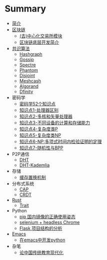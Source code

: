 # Summary

* [简介](README.md)
* [区块链](blockchain/README.md)
  * [(去)中心化交易所模块](blockchain/exchanges.md)
  * [区块链底层开发简介](blockchain/blockchain_dev.md)
* [共识算法](consensus/README.md)
  * [Hashgraph](consensus/hashgraph.md)
  * [Gossip](consensus/gossip.md)
  * [Spectre](consensus/spectre.md)
  * [Phantom](consensus/phantom.md)
  * [Disjoint](consensus/disjoint.md)
  * [Meshcash](consensus/meshcash.md)
  * [Algorand](consensus/algorand.md)
  * [Dfinity](consensus/dfinity.md)
* 密码学
  * [密码学52个知识点](cryptography/52_things_cryptography.md)
  * [知识点1-处理器区别](cryptography/things_1.md)
  * [知识点2-多核和矢量处理器](cryptography/things_2.md)
  * [知识点3-不同设备的计算和存储能力](cryptography/things_3.md)
  * [知识点4-复杂度类P](cryptography/things_4.md)
  * [知识点5-复杂度类NP](cryptography/things_5.md)
  * [知识点6-NP:多项式时间内检验证明的定理](cryptography/things_6.md)
  * [知识点7-随机性与BPP](cryptography/things_7.md)
* P2P通信
  * [DHT](P2P/dht.md)
  * [DHT-Kademlia](P2P/kademlia.md)
* 存储
  * [缓存置换机制](db/cache_replacement_policies.md)
* 分布式系统
  * [CAP](distributed/cap.md)
  * [CRDT](distributed/crdt.md)
* [Rust](rust/README.md)
  * [Trait](rust/trait.md)
* Python
  * [pip 国内镜像的正确使用姿态](python/pip-mirrors.md)
  * [selenium + headless Chrome](python/selenium_chrome.md)
  * [Flask 项目结构的分析](python/flask-dir.md)
* [Emacs](emacs/README.md)
  * [在emacs中开发python](emacs/emacs_love_python.md)
* 杂笔
  * [论中国传统教育现代化](thinking/nowadays-education-of-classic-book-in-china.md)
